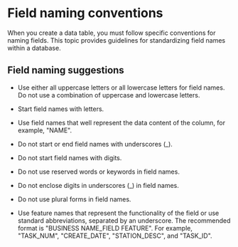 # Field naming conventions

When you create a data table, you must follow specific conventions for naming fields. This topic provides guidelines for standardizing field names within a database.

## Field naming suggestions

* Use either all uppercase letters or all lowercase letters for field names. Do not use a combination of uppercase and lowercase letters.

* Start field names with letters.

* Use field names that well represent the data content of the column, for example, "NAME".

* Do not start or end field names with underscores (_).

* Do not start field names with digits.

* Do not use reserved words or keywords in field names.

* Do not enclose digits in underscores (_) in field names.

* Do not use plural forms in field names.

* Use feature names that represent the functionality of the field or use standard abbreviations, separated by an underscore. The recommended format is "BUSINESS NAME_FIELD FEATURE". For example, "TASK_NUM", "CREATE_DATE", "STATION_DESC", and "TASK_ID".

